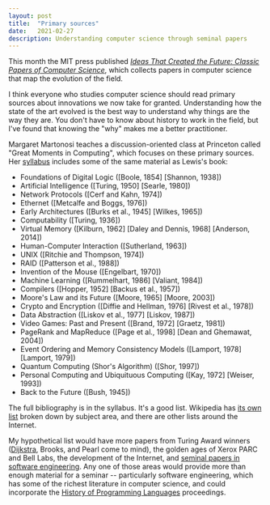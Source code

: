 ```yaml
---
layout: post
title:  "Primary sources"
date:   2021-02-27
description: Understanding computer science through seminal papers
---
```


This month the MIT press published [_Ideas That Created the Future: Classic Papers of Computer Science_](https://mitpress.mit.edu/books/ideas-created-future), which collects papers in computer science that map the evolution of the field.

I think everyone who studies computer science should read primary sources about innovations we now take for granted. Understanding how the state of the art evolved is the best way to understand why things are the way they are. You don't have to know about history to work in the field, but I've found that knowing the "why" makes me a better practitioner.

Margaret Martonosi teaches a discussion-oriented class at Princeton called "Great Moments in Computing", which focuses on these primary sources. Her [syllabus](https://mrmgroup.cs.princeton.edu/cos583/syllabusS15.pdf) includes some of the same material as Lewis's book:
* Foundations of Digital Logic ([Boole, 1854] [Shannon, 1938])
* Artificial Intelligence ([Turing, 1950] [Searle, 1980])
* Network Protocols ([Cerf and Kahn, 1974])
* Ethernet ([Metcalfe and Boggs, 1976])
* Early Architectures ([Burks et al., 1945] [Wilkes, 1965])
* Computability ([Turing, 1936])
* Virtual Memory ([Kilburn, 1962] [Daley and Dennis, 1968] [Anderson, 2014])
* Human-Computer Interaction ([Sutherland, 1963])
* UNIX ([Ritchie and Thompson, 1974])
* RAID ([Patterson et al., 1988])
* Invention of the Mouse ([Engelbart, 1970])
* Machine Learning ([Rummelhart, 1986] [Valiant, 1984])
* Compilers ([Hopper, 1952] [Backus et al., 1957])
* Moore's Law and its Future ([Moore, 1965] [Moore, 2003])
* Crypto and Encryption ([Diffie and Hellman, 1976] [Rivest et al., 1978])
* Data Abstraction ([Liskov et al., 1977] [Liskov, 1987])
* Video Games: Past and Present ([Brand, 1972] [Graetz, 1981])
* PageRank and MapReduce ([Page et al., 1998] [Dean and Ghemawat, 2004])
* Event Ordering and Memory Consistency Models ([Lamport, 1978] [Lamport, 1979])
* Quantum Computing (Shor's Algorithm) ([Shor, 1997])
* Personal Computing and Ubiquituous Computing ([Kay, 1972] [Weiser, 1993])
* Back to the Future ([Bush, 1945])

The full bibliography is in the syllabus. It's a good list. Wikipedia has [its own list](https://en.wikipedia.org/wiki/List_of_important_publications_in_computer_science) broken down by subject area, and there are other lists around the Internet.

My hypothetical list would have more papers from Turing Award winners ([Dijkstra](https://www.cs.utexas.edu/users/EWD/), Brooks, and Pearl come to mind), the golden ages of Xerox PARC and Bell Labs, the development of the Internet, and [seminal papers in software engineering](http://reports-archive.adm.cs.cmu.edu/anon/isr2015/CMU-ISR-15-107.pdf). Any one of those areas would provide more than enough material for a seminar -- particularly software engineering, which has some of the richest literature in computer science, and could incorporate the [History of Programming Languages](https://en.wikipedia.org/wiki/History_of_Programming_Languages) proceedings.

